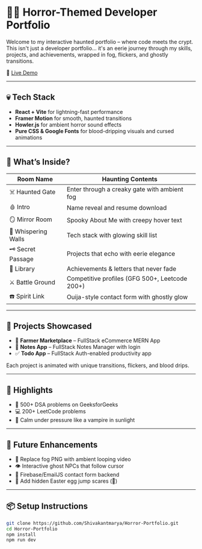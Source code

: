 # 🧛‍♂️ Horror-Themed Developer Portfolio

Welcome to my interactive haunted portfolio – where code meets the crypt. This isn't just a developer portfolio... it's an eerie journey through my skills, projects, and achievements, wrapped in fog, flickers, and ghostly transitions.

🔗 [Live Demo]((https://horror-portfolio.onrender.com))

---

## 💀 Tech Stack

- **React + Vite** for lightning-fast performance
- **Framer Motion** for smooth, haunted transitions
- **Howler.js** for ambient horror sound effects
- **Pure CSS & Google Fonts** for blood-dripping visuals and cursed animations

---

## 👻 What’s Inside?

| Room Name       | Haunting Contents                                   |
|-----------------|------------------------------------------------------|
| ☠️ Haunted Gate  | Enter through a creaky gate with ambient fog        |
| 🩸 Intro          | Name reveal and resume download                    |
| 🪞 Mirror Room    | Spooky About Me with creepy hover text             |
| 🧠 Whispering Walls | Tech stack with glowing skill list                |
| 🗝 Secret Passage | Projects that echo with eerie elegance             |
| 📜 Library        | Achievements & letters that never fade             |
| ⚔️ Battle Ground  | Competitive profiles (GFG 500+, Leetcode 200+)     |
| ☎️ Spirit Link    | Ouija-style contact form with ghostly glow         |

---

## 🧾 Projects Showcased

- 🌾 **Farmer Marketplace** – FullStack eCommerce MERN App  
- 📝 **Notes App** – FullStack Notes Manager with login  
- ✅ **Todo App** – FullStack Auth-enabled productivity app

Each project is animated with unique transitions, flickers, and blood drips.

---

## 🧠 Highlights

- 🧮 500+ DSA problems on GeeksforGeeks  
- 💻 200+ LeetCode problems  
- 🧛 Calm under pressure like a vampire in sunlight

---

## 🧬 Future Enhancements

- 🎥 Replace fog PNG with ambient looping video
- 👁 Interactive ghost NPCs that follow cursor
- 💬 Firebase/EmailJS contact form backend
- 🔮 Add hidden Easter egg jump scares (👀)

---

## 📦 Setup Instructions

```bash
git clone https://github.com/Shivakantmarya/Horror-Portfolio.git
cd Horror-Portfolio
npm install
npm run dev

